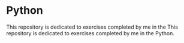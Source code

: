# Python
This repository is dedicated to exercises completed by me in the This repository is dedicated to exercises completed by me in the Python.
